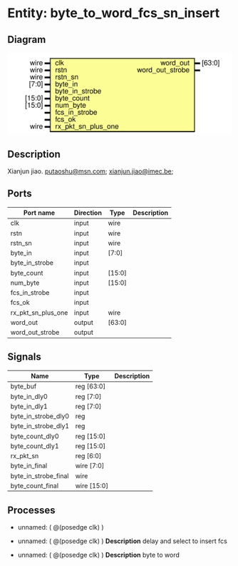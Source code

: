 # Entity: byte_to_word_fcs_sn_insert

## Diagram

![Diagram](byte_to_word_fcs_sn_insert.svg "Diagram")
## Description

Xianjun jiao. putaoshu@msn.com; xianjun.jiao@imec.be;
 
## Ports

| Port name          | Direction | Type   | Description |
| ------------------ | --------- | ------ | ----------- |
| clk                | input     | wire   |             |
| rstn               | input     | wire   |             |
| rstn_sn            | input     | wire   |             |
| byte_in            | input     | [7:0]  |             |
| byte_in_strobe     | input     |        |             |
| byte_count         | input     | [15:0] |             |
| num_byte           | input     | [15:0] |             |
| fcs_in_strobe      | input     |        |             |
| fcs_ok             | input     |        |             |
| rx_pkt_sn_plus_one | input     | wire   |             |
| word_out           | output    | [63:0] |             |
| word_out_strobe    | output    |        |             |
## Signals

| Name                 | Type        | Description |
| -------------------- | ----------- | ----------- |
| byte_buf             | reg [63:0]  |             |
| byte_in_dly0         | reg [7:0]   |             |
| byte_in_dly1         | reg [7:0]   |             |
| byte_in_strobe_dly0  | reg         |             |
| byte_in_strobe_dly1  | reg         |             |
| byte_count_dly0      | reg [15:0]  |             |
| byte_count_dly1      | reg [15:0]  |             |
| rx_pkt_sn            | reg [6:0]   |             |
| byte_in_final        | wire [7:0]  |             |
| byte_in_strobe_final | wire        |             |
| byte_count_final     | wire [15:0] |             |
## Processes
- unnamed: ( @(posedge clk) )
- unnamed: ( @(posedge clk) )
**Description**
delay and select to insert fcs

- unnamed: ( @(posedge clk) )
**Description**
byte to word

